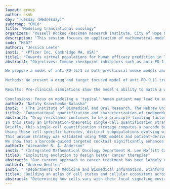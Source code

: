 ```yaml
---
layout: group
author: esmb
day: "Tuesday (Wednesday)"
subgroup: "ONCO"
title: "Modeling translational oncology"
organizers: "Russell Rockne (Beckman Research Institute, City of Hope National Medical Center, USA), Andrea Bild (Beckman Research Institute, City of Hope National Medical Center, USA)"
description: "This session focuses on application of mathematical models in cancer treatment and tumor biology.  Integrated clinical, biological, and mathematical approaches will be discussed as they apply to tumor models.  Results from these models will include optimization of treatment strategies directed at individual tumor features, quantification of evolving subclonal populations linked to therapy resistance, and prediction of treatment response to immunotherapy.  Speakers from both academia and pharmaceutical research centers will together discuss emergent opportunities for growth in this field."
code: "MS07"
author1: "Jessica Leete"
inst1: " (Pfizer Inc, Cambridge MA, USA)"
title1: "Towards virtual populations for human efficacy prediction in lung cancer: preclinical to clinical translation of anti-PD-(L)1 treatments"
abstract1: "Objectives: Immune checkpoint inhibitors such as anti-PD-1 and anti-PD-L1 are promising new therapeutic options that cease tumor cells’ immunosuppressive properties; however, low response rates to these therapeutics indicate an unmet medical need in treating non-small cell lung cancer (NSCLC). NSCLC is a highly heterogenous disease both spatially and genetically, and provides unique challenges to predicting treatment outcome.

We propose a model of anti-PD-(L)1 in both preclinical mouse models and human NSCLC. We use this model to explore the effect of parameters on model outcome in preparation for implementation of virtual population methods to explore inter-patient variability.
 
Methods: We present a drug and target focused model of anti-PD-(L)1 treatment in CT26 BALB/c mice and NSCLC in humans. The model includes the mechanisms of action of anti-PD-1 and anti-PD-L1. We translate the model structure to that of a 'typical' NSCLC patient using published popPK and binding affinities of approved anti-PD-(L)1 treatments. Parameter sensitivity is explored through both local and global sensitivity analyses. 
 
Results: Pre-clinical simulations show the model's ability to match a wide variety of responses to treatment by allowing tumor growth parameters and tumor PD-1+ CD8+ T cell concentration to vary between individuals. Model simulations are sensitive to parameters that determine PD-(L)1 abundance and the speed and magnitude of T cell proliferation after treatment.
 
Conclusions: Focus on modeling a 'typical' human patient may lead to an incomplete characterization of treatment efficacy in situations where there is high inter-patient variability in responses. Immuno-oncology treatments in particular may benefit from methods that can quantify the effect of patient variability on treatment outcome."
author2: "Nataly Kravchenko-Balasha"
inst2: " (The Institute of Biomedical and Oral Research, The Hebrew University of Jerusalem, Israel, Israel)"
title2: "Computational quantification and characterization of independently evolving cellular subpopulations within tumors is critical to inhibit anti-cancer therapy resistance"
abstract2: "Drug resistance continues to be a principle limiting factor across diverse anti-cancer therapies. Contributing to the complexity of this challenge is cancer plasticity where one cancer subtype switches to another in response to treatment (e.g. Triple Negative Breast Cancer (TNBC) to Her2-positive breast cancer). For optimal treatment outcomes, accurate tumor diagnosis and subsequent therapeutic decisions are vital. 
In this study an information-theoretic single-cell quantification strategy was developed to provide a high resolution and individualized assessment of tumor composition for a customized treatment approach.
Briefly, this single-cell quantification strategy computes a barcode based on at least 100, 000 tumor cells and reveals a set of ongoing processes in each cell.
Using these cell-specific barcodes, distinct subpopulations evolving within the tumor in response to an outside influence (e.g. anticancer treatments) are revealed and mapped. Barcodes, are further applied to assign targeted drug combinations to each individual tumor to optimize tumor response to therapy.
This unique strategy was validated using TNBC models and patient-derived tumors known to switch phenotypes in response to radiotherapy (RT).
We show that a barcode-guided targeted cocktail significantly enhances tumor response to RT and prevents regrowth of once resistant tumors. The strategy presented herein has the potential to significantly reduce the occurrence of cancer treatment resistance, with a broad applicability in clinical use."
author3: "Alexander R. A. Anderson"
inst3: " (Integrated Mathematical Oncology Department H. Lee Moffitt Cancer Center & Research Institute, USA)"
title3: "Exploiting evolution to design better cancer therapies"
abstract3: "Our current approach to cancer treatment has been largely driven by finding molecular targets, those patients fortunate enough to have a targetable mutation will receive a fixed treatment schedule designed to deliver the maximum tolerated dose (MTD). These therapies generally achieve impressive short-term responses, that unfortunately give way to treatment resistance and tumor relapse. The importance of evolution during both tumor progression, metastasis and treatment response is becoming more widely accepted.  However, MTD treatment strategies continue to dominate the precision oncology landscape and ignore the fact that treatments drive the evolution of resistance.  Here we present an integrated theoretical/experimental/clinical approach to develop treatment strategies that specifically embrace cancer evolution. We will consider the importance of using treatment response as a critical driver of subsequent treatment decisions, rather than fixed strategies that ignore it. We will also consider using mathematical models to drive treatment decisions based on limited clinical data. Through the integrated application of mathematical and experimental models as well as clinical data we will illustrate that, evolutionary therapy can drive either tumor control or extinction using a combination of drug treatments and drug holidays. Our results strongly indicate that the future of precision medicine shouldn’t be in the development of new drugs but rather in the smarter evolutionary, and model informed, application of preexisting ones."
author4: "Andrew Gentles"
inst4: " (Departments of Medicine and Biomedical Informatics, Stanford University, USA)"
title4: "Building an atlas of cell states and cellular ecosystems across human solid tumors"
abstract4: "Determining how cells vary with their local signaling environment and organize into distinct cellular communities is critical for understanding processes as diverse as development, aging, and cancer. We have developed EcoTyper, a new machine learning framework for large-scale identification and validation of cell states and multicellular communities from bulk, single-cell, and spatially-resolved gene expression data. When applied to 12 major cell lineages across nearly 6,000 tumor specimens from 16 types of human carcinoma, EcoTyper identified 69 transcriptionally-defined cell states. Most cell states were specific to neoplastic tissue, ubiquitous across tumor types, and significantly prognostic. By analyzing cell state co-occurrence patterns, we discovered 10 clinically-distinct multicellular communities with unexpectedly strong conservation, including four with unique myeloid and stromal elements, one enriched in normal tissue, and two associated with early cancer development. This work elucidates fundamental units of cellular organization in human carcinoma and provides a framework for large-scale profiling of cellular ecosystems in any tissue."
---
```

